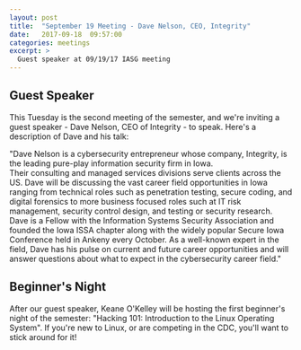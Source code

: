 ```yaml
---
layout: post
title:  "September 19 Meeting - Dave Nelson, CEO, Integrity"
date:   2017-09-18  09:57:00
categories: meetings
excerpt: >
  Guest speaker at 09/19/17 IASG meeting
---
```

Guest Speaker
-------------------
This Tuesday is the second meeting of the semester, and we're inviting a guest speaker - Dave Nelson, CEO of Integrity - to speak. Here's a description of Dave and his talk:

"Dave Nelson is a cybersecurity entrepreneur whose company, Integrity, is the leading pure-play information security firm in Iowa.  
Their consulting and managed services divisions serve clients across the US. Dave will be discussing the vast career field opportunities in Iowa ranging from 
technical roles such as penetration testing, secure coding, and digital forensics to more business focused roles such at IT risk management, security control design, and 
testing or security research. Dave is a Fellow with the Information Systems Security Association and founded the Iowa ISSA chapter along with the widely popular Secure
Iowa Conference held in Ankeny every October. As a well-known expert in the field, Dave has his pulse on current and future career opportunities and will answer questions 
about what to expect in the cybersecurity career field."

Beginner's Night
--
After our guest speaker, Keane O'Kelley will be hosting the first beginner's night of the semester: "Hacking 101: Introduction to the Linux Operating System". If you're new to Linux, 
or are competing in the CDC, you'll want to stick around for it!
